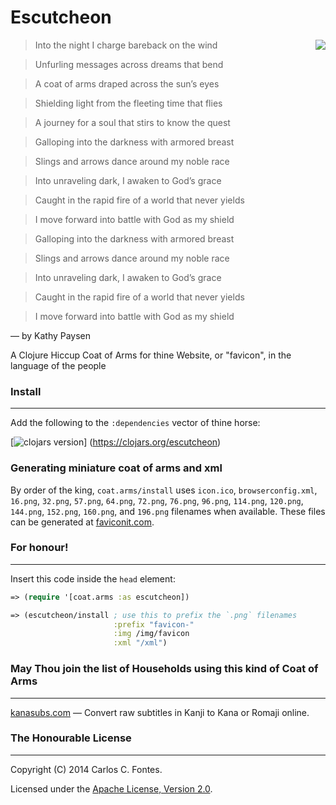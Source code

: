Escutcheon
==========
<img 
     align="right"
     src="http://s3-eu-west-1.amazonaws.com/lookandlearn-preview/A/A003/A003411.jpg">
</img>
> Into the night I charge bareback on the wind

> Unfurling messages across dreams that bend

> A coat of arms draped across the sun’s eyes

> Shielding light from the fleeting time that flies

> A journey for a soul that stirs to know the quest

> Galloping into the darkness with armored breast

> Slings and arrows dance around my noble race

> Into unraveling dark, I awaken to God’s grace

> Caught in the rapid fire of a world that never yields

> I move forward into battle with God as my shield

> Galloping into the darkness with armored breast

> Slings and arrows dance around my noble race

> Into unraveling dark, I awaken to God’s grace

> Caught in the rapid fire of a world that never yields

> I move forward into battle with God as my shield

— by Kathy Paysen

A Clojure Hiccup Coat of Arms for thine Website, or "favicon", in the language of the people

### Install
----------
Add the following to the `:dependencies` vector of thine horse:

[![clojars version](https://clojars.org/escutcheon/latest-version.svg?raw=true)]
(https://clojars.org/escutcheon)

### Generating miniature coat of arms and xml
By order of the king, `coat.arms/install` uses `icon.ico`,
`browserconfig.xml`, `16.png`, `32.png`, `57.png`, `64.png`, `72.png`,
`76.png`, `96.png`, `114.png`, `120.png`, `144.png`, `152.png`, `160.png`,
and `196.png` filenames when available. These files can be generated at
[faviconit.com](http://faviconit.com).

### For honour!
----------
Insert this code inside the `head` element:
```clojure
=> (require '[coat.arms :as escutcheon])

=> (escutcheon/install ; use this to prefix the `.png` filenames
                       :prefix "favicon-"
                       :img /img/favicon
                       :xml "/xml")
```

### May Thou join the list of Households using this kind of Coat of Arms
----------
[kanasubs.com](http://www.kanasubs.com) — Convert raw subtitles in Kanji to
Kana or Romaji online.

### The Honourable License
----------
Copyright (C) 2014 Carlos C. Fontes.

Licensed under the
[Apache License, Version 2.0](https://www.apache.org/licenses/LICENSE-2.0).
